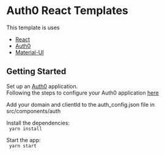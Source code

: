 # Auth0 React Templates

This template is uses
- [React](https://reactjs.org/)
- [Auth0](https://auth0.com/)
- [Material-UI](https://material-ui.com/)

## Getting Started

Set up an [Auth0](https://auth0.com/) application.\
Following the steps to configure your Auth0 application [here](https://auth0.com/docs/quickstart/spa/react/01-login#configure-auth0)

Add your domain and clientId to the auth_config.json file in src/components/auth

Install the dependencies:\
` yarn install`

Start the app:\
` yarn start`
